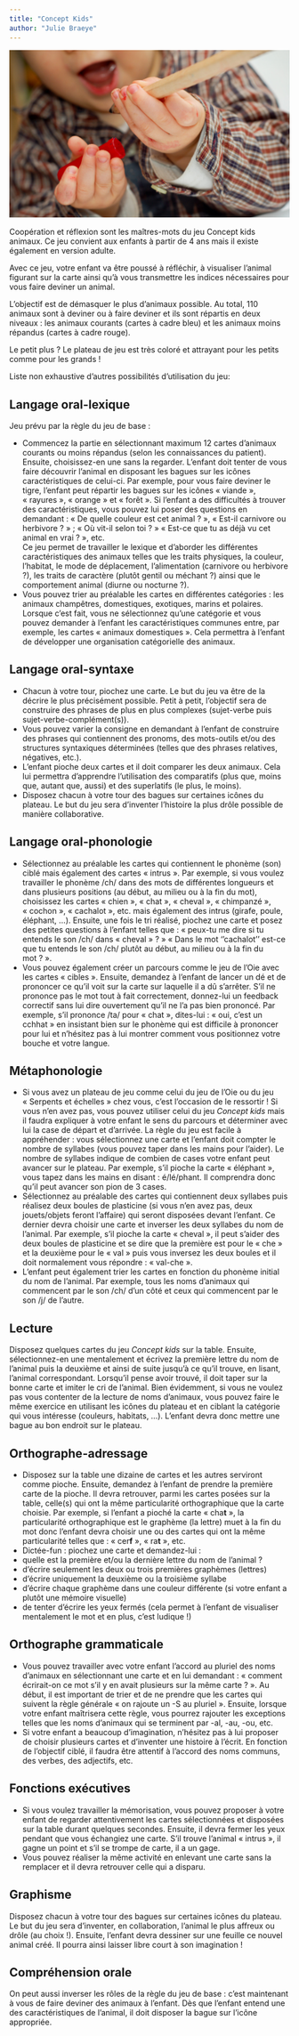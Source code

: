 ```yaml
---
title: "Concept Kids"
author: "Julie Braeye"
---
```


![](/static/img/cropped-4176463964_be7d765ef9_o-1.jpg)

Coopération et réflexion sont les maîtres-mots du jeu Concept kids animaux. Ce jeu convient aux enfants à partir de 4 ans mais il existe également en version adulte.

Avec ce jeu, votre enfant va être poussé à réfléchir, à visualiser l’animal figurant sur la carte ainsi qu’à vous transmettre les indices nécessaires pour vous faire deviner un animal.

L’objectif est de démasquer le plus d’animaux possible. Au total, 110 animaux sont à deviner ou à faire deviner et ils sont répartis en deux niveaux : les animaux courants (cartes à cadre bleu) et les animaux moins répandus (cartes à cadre rouge).

Le petit plus ? Le plateau de jeu est très coloré et attrayant pour les petits comme pour les grands !

Liste non exhaustive d’autres possibilités d’utilisation du jeu:

## Langage oral-lexique

Jeu prévu par la règle du jeu de base :

*   Commencez la partie en sélectionnant maximum 12 cartes d’animaux courants ou moins répandus (selon les connaissances du patient). Ensuite, choisissez-en une sans la regarder. L’enfant doit tenter de vous faire découvrir l’animal en disposant les bagues sur les icônes caractéristiques de celui-ci. Par exemple, pour vous faire deviner le tigre, l’enfant peut répartir les bagues sur les icônes « viande », « rayures », « orange » et « forêt ». Si l’enfant a des difficultés à trouver des caractéristiques, vous pouvez lui poser des questions en demandant : « De quelle couleur est cet animal ? », « Est-il carnivore ou herbivore ? » ; « Où vit-il selon toi ? » « Est-ce que tu as déjà vu cet animal en vrai ? », etc.  
    Ce jeu permet de travailler le lexique et d’aborder les différentes caractéristiques des animaux telles que les traits physiques, la couleur, l’habitat, le mode de déplacement, l’alimentation (carnivore ou herbivore ?), les traits de caractère (plutôt gentil ou méchant ?) ainsi que le comportement animal (diurne ou nocturne ?).
*   Vous pouvez trier au préalable les cartes en différentes catégories : les animaux champêtres, domestiques, exotiques, marins et polaires. Lorsque c’est fait, vous ne sélectionnez qu’une catégorie et vous pouvez demander à l’enfant les caractéristiques communes entre, par exemple, les cartes « animaux domestiques ». Cela permettra à l’enfant de développer une organisation catégorielle des animaux.

## Langage oral-syntaxe

*   Chacun à votre tour, piochez une carte. Le but du jeu va être de la décrire le plus précisément possible. Petit à petit, l’objectif sera de construire des phrases de plus en plus complexes (sujet-verbe puis sujet-verbe-complément(s)).
*   Vous pouvez varier la consigne en demandant à l’enfant de construire des phrases qui contiennent des pronoms, des mots-outils et/ou des structures syntaxiques déterminées (telles que des phrases relatives, négatives, etc.).
*   L’enfant pioche deux cartes et il doit comparer les deux animaux. Cela lui permettra d’apprendre l’utilisation des comparatifs (plus que, moins que, autant que, aussi) et des superlatifs (le plus, le moins).
*   Disposez chacun à votre tour des bagues sur certaines icônes du plateau. Le but du jeu sera d’inventer l’histoire la plus drôle possible de manière collaborative.

## Langage oral-phonologie

*   Sélectionnez au préalable les cartes qui contiennent le phonème (son) ciblé mais également des cartes « intrus ». Par exemple, si vous voulez travailler le phonème /ch/ dans des mots de différentes longueurs et dans plusieurs positions (au début, au milieu ou à la fin du mot), choisissez les cartes « chien », « chat », « cheval », « chimpanzé », « cochon », « cachalot », etc. mais également des intrus (girafe, poule, éléphant, …). Ensuite, une fois le tri réalisé, piochez une carte et posez des petites questions à l’enfant telles que : « peux-tu me dire si tu entends le son /ch/ dans « cheval » ? » « Dans le mot ‘’cachalot’’ est-ce que tu entends le son /ch/ plutôt au début, au milieu ou à la fin du mot ? ».
*   Vous pouvez également créer un parcours comme le jeu de l’Oie avec les cartes « cibles ». Ensuite, demandez à l’enfant de lancer un dé et de prononcer ce qu’il voit sur la carte sur laquelle il a dû s’arrêter. S’il ne prononce pas le mot tout à fait correctement, donnez-lui un feedback correctif sans lui dire ouvertement qu’il ne l’a pas bien prononcé. Par exemple, s’il prononce /ta/ pour « chat », dites-lui : « oui, c’est un cchhat » en insistant bien sur le phonème qui est difficile à prononcer pour lui et n’hésitez pas à lui montrer comment vous positionnez votre bouche et votre langue.

## Métaphonologie

*   Si vous avez un plateau de jeu comme celui du jeu de l’Oie ou du jeu « Serpents et échelles » chez vous, c’est l’occasion de le ressortir ! Si vous n’en avez pas, vous pouvez utiliser celui du jeu _Concept kids_ mais il faudra expliquer à votre enfant le sens du parcours et déterminer avec lui la case de départ et d’arrivée. La règle du jeu est facile à appréhender : vous sélectionnez une carte et l’enfant doit compter le nombre de syllabes (vous pouvez taper dans les mains pour l’aider). Le nombre de syllabes indique de combien de cases votre enfant peut avancer sur le plateau. Par exemple, s’il pioche la carte « éléphant », vous tapez dans les mains en disant : é/lé/phant. Il comprendra donc qu’il peut avancer son pion de 3 cases.
*   Sélectionnez au préalable des cartes qui contiennent deux syllabes puis réalisez deux boules de plasticine (si vous n’en avez pas, deux jouets/objets feront l’affaire) qui seront disposées devant l’enfant. Ce dernier devra choisir une carte et inverser les deux syllabes du nom de l’animal. Par exemple, s’il pioche la carte « cheval », il peut s’aider des deux boules de plasticine et se dire que la première est pour le « che » et la deuxième pour le « val » puis vous inversez les deux boules et il doit normalement vous répondre : « val-che ».
*   L’enfant peut également trier les cartes en fonction du phonème initial du nom de l’animal. Par exemple, tous les noms d’animaux qui commencent par le son /ch/ d’un côté et ceux qui commencent par le son /j/ de l’autre.

## Lecture

Disposez quelques cartes du jeu _Concept kids_ sur la table. Ensuite, sélectionnez-en une mentalement et écrivez la première lettre du nom de l’animal puis la deuxième et ainsi de suite jusqu’à ce qu’il trouve, en lisant, l’animal correspondant. Lorsqu’il pense avoir trouvé, il doit taper sur la bonne carte et imiter le cri de l’animal. Bien évidemment, si vous ne voulez pas vous contenter de la lecture de noms d’animaux, vous pouvez faire le même exercice en utilisant les icônes du plateau et en ciblant la catégorie qui vous intéresse (couleurs, habitats, …). L’enfant devra donc mettre une bague au bon endroit sur le plateau.

## Orthographe-adressage

*   Disposez sur la table une dizaine de cartes et les autres serviront comme pioche. Ensuite, demandez à l’enfant de prendre la première carte de la pioche. Il devra retrouver, parmi les cartes posées sur la table, celle(s) qui ont la même particularité orthographique que la carte choisie. Par exemple, si l’enfant a pioché la carte « cha**t** », la particularité orthographique est le graphème (la lettre) muet à la fin du mot donc l’enfant devra choisir une ou des cartes qui ont la même particularité telles que : « cer**f** », « ra**t** », etc.
*   Dictée-fun : piochez une carte et demandez-lui :
*   quelle est la première et/ou la dernière lettre du nom de l’animal ?
*   d’écrire seulement les deux ou trois premières graphèmes (lettres)
*   d’écrire uniquement la deuxième ou la troisième syllabe
*   d’écrire chaque graphème dans une couleur différente (si votre enfant a plutôt une mémoire visuelle)
*   de tenter d’écrire les yeux fermés (cela permet à l’enfant de visualiser mentalement le mot et en plus, c’est ludique !)

## Orthographe grammaticale

*   Vous pouvez travailler avec votre enfant l’accord au pluriel des noms d’animaux en sélectionnant une carte et en lui demandant : « comment écrirait-on ce mot s’il y en avait plusieurs sur la même carte ? ». Au début, il est important de trier et de ne prendre que les cartes qui suivent la règle générale « on rajoute un -S au pluriel ». Ensuite, lorsque votre enfant maîtrisera cette règle, vous pourrez rajouter les exceptions telles que les noms d’animaux qui se terminent par -al, -au, -ou, etc.
*   Si votre enfant a beaucoup d’imagination, n’hésitez pas à lui proposer de choisir plusieurs cartes et d’inventer une histoire à l’écrit. En fonction de l’objectif ciblé, il faudra être attentif à l’accord des noms communs, des verbes, des adjectifs, etc.

## Fonctions exécutives

*   Si vous voulez travailler la mémorisation, vous pouvez proposer à votre enfant de regarder attentivement les cartes sélectionnées et disposées sur la table durant quelques secondes. Ensuite, il devra fermer les yeux pendant que vous échangiez une carte. S’il trouve l’animal « intrus », il gagne un point et s’il se trompe de carte, il a un gage.
*   Vous pouvez réaliser la même activité en enlevant une carte sans la remplacer et il devra retrouver celle qui a disparu.

## Graphisme

Disposez chacun à votre tour des bagues sur certaines icônes du plateau. Le but du jeu sera d’inventer, en collaboration, l’animal le plus affreux ou drôle (au choix !). Ensuite, l’enfant devra dessiner sur une feuille ce nouvel animal créé. Il pourra ainsi laisser libre court à son imagination !

## Compréhension orale

On peut aussi inverser les rôles de la règle du jeu de base : c’est maintenant à vous de faire deviner des animaux à l’enfant. Dès que l’enfant entend une des caractéristiques de l’animal, il doit disposer la bague sur l’icône appropriée.